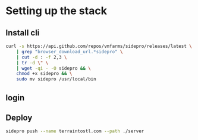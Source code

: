 # Setting up the stack

## Install cli
```bash
curl -s https://api.github.com/repos/vmfarms/sidepro/releases/latest \
    | grep "browser_download_url.*sidepro" \
    | cut -d : -f 2,3 \
    | tr -d \" \
    | wget -qi - -O sidepro && \
    chmod +x sidepro && \
    sudo mv sidepro /usr/local/bin
```

## login

## Deploy
```bash
sidepro push --name terraintostl.com --path ./server
```
